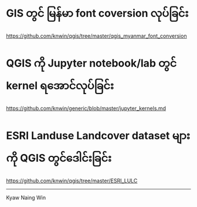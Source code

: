 # GIS တွင် မြန်မာ font coversion လုပ်ခြင်း #

https://github.com/knwin/qgis/tree/master/qgis_myanmar_font_conversion

# QGIS ကို Jupyter notebook/lab တွင် kernel ရအောင်လုပ်ခြင်း

https://github.com/knwin/generic/blob/master/jupyter_kernels.md

# ESRI Landuse Landcover dataset များကို QGIS တွင်ဒေါင်းခြင်း
 
https://github.com/knwin/qgis/tree/master/ESRI_LULC

----
Kyaw Naing Win
